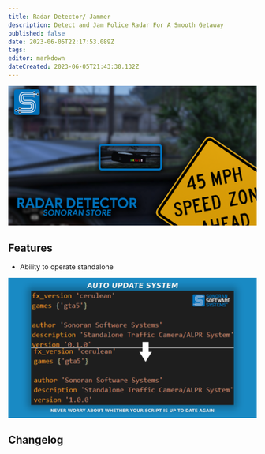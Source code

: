 ```yaml
---
title: Radar Detector/ Jammer
description: Detect and Jam Police Radar For A Smooth Getaway
published: false
date: 2023-06-05T22:17:53.089Z
tags: 
editor: markdown
dateCreated: 2023-06-05T21:43:30.132Z
---
```


![main_promo1.png](/radar-detector/main_promo1.png)
## Features
- Ability to operate standalone

![auto-update-feature.png](/radar-detector/auto-update-feature.png)
## Changelog
